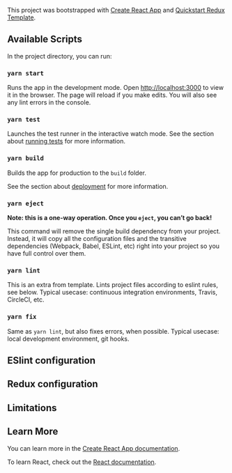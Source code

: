 This project was bootstrapped with [Create React App](https://github.com/facebook/create-react-app) and [Quickstart Redux Template](https://github.com/morewings/cra-template-quickstart-redux).

## Available Scripts

In the project directory, you can run:

### `yarn start`

Runs the app in the development mode. Open [http://localhost:3000](http://localhost:3000) to view it in the browser. The page will reload if you make edits. You will also see any lint errors in the console.

### `yarn test`

Launches the test runner in the interactive watch mode. See the section about [running tests](https://facebook.github.io/create-react-app/docs/running-tests) for more information.

### `yarn build`

Builds the app for production to the `build` folder.

See the section about [deployment](https://facebook.github.io/create-react-app/docs/deployment) for more information.

### `yarn eject`

**Note: this is a one-way operation. Once you `eject`, you can’t go back!**

 This command will remove the single build dependency from your project. Instead, it will copy all the configuration files and the transitive dependencies (Webpack, Babel, ESLint, etc) right into your project so you have full control over them.

### `yarn lint` 

This is an extra from template. Lints project files according to eslint rules, see below. Typical usecase: continuous integration environments, Travis, CircleCI, etc.

### `yarn fix`

Same as `yarn lint`, but also fixes errors, when possible. Typical usecase: local development environment, git hooks.

## ESlint configuration

## Redux configuration

## Limitations


## Learn More

You can learn more in the [Create React App documentation](https://facebook.github.io/create-react-app/docs/getting-started).

To learn React, check out the [React documentation](https://reactjs.org/).

